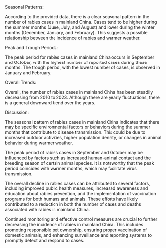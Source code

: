 Seasonal Patterns:

According to the provided data, there is a clear seasonal pattern in the number of rabies cases in mainland China. Cases tend to be higher during the summer months (June, July, and August) and lower during the winter months (December, January, and February). This suggests a possible relationship between the incidence of rabies and warmer weather.

Peak and Trough Periods:

The peak period for rabies cases in mainland China occurs in September and October, with the highest number of reported cases during these months. The trough period, with the lowest number of cases, is observed in January and February.

Overall Trends:

Overall, the number of rabies cases in mainland China has been steadily decreasing from 2010 to 2023. Although there are yearly fluctuations, there is a general downward trend over the years.

Discussion:

The seasonal pattern of rabies cases in mainland China indicates that there may be specific environmental factors or behaviors during the summer months that contribute to disease transmission. This could be due to increased outdoor activities, higher population density, or changes in animal behavior during warmer weather.

The peak period of rabies cases in September and October may be influenced by factors such as increased human-animal contact and the breeding season of certain animal species. It is noteworthy that the peak period coincides with warmer months, which may facilitate virus transmission.

The overall decline in rabies cases can be attributed to several factors, including improved public health measures, increased awareness and education about rabies prevention, and the implementation of vaccination programs for both humans and animals. These efforts have likely contributed to a reduction in both the number of cases and deaths associated with rabies in mainland China.

Continued monitoring and effective control measures are crucial to further decreasing the incidence of rabies in mainland China. This includes promoting responsible pet ownership, ensuring proper vaccination of domestic animals, and enhancing surveillance and reporting systems to promptly detect and respond to cases.